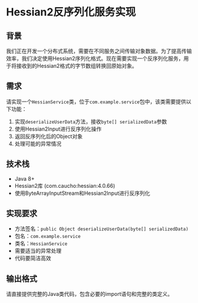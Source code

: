 # Hessian2反序列化服务实现

## 背景

我们正在开发一个分布式系统，需要在不同服务之间传输对象数据。为了提高传输效率，我们决定使用Hessian2序列化格式。现在需要实现一个反序列化服务，用于将接收到的Hessian2格式的字节数组转换回原始对象。

## 需求

请实现一个`HessianService`类，位于`com.example.service`包中，该类需要提供以下功能：

1. 实现`deserializeUserData`方法，接收`byte[] serializedData`参数
2. 使用Hessian2Input进行反序列化操作
3. 返回反序列化后的Object对象
4. 处理可能的异常情况

## 技术栈

- Java 8+
- Hessian2库 (com.caucho:hessian:4.0.66)
- 使用ByteArrayInputStream和Hessian2Input进行反序列化

## 实现要求

- 方法签名：`public Object deserializeUserData(byte[] serializedData)`
- 包名：`com.example.service`
- 类名：`HessianService`
- 需要适当的异常处理
- 代码要简洁高效

## 输出格式

请直接提供完整的Java类代码，包含必要的import语句和完整的类定义。 